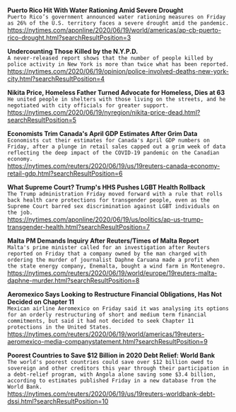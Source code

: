 **Puerto Rico Hit With Water Rationing Amid Severe Drought**\
`Puerto Rico’s government announced water rationing measures on Friday as 26% of the U.S. territory faces a severe drought amid the pandemic.`\
https://nytimes.com/aponline/2020/06/19/world/americas/ap-cb-puerto-rico-drought.html?searchResultPosition=3

**Undercounting Those Killed by the N.Y.P.D.**\
`A never-released report shows that the number of people killed by police activity in New York is more than twice what has been reported.`\
https://nytimes.com/2020/06/19/opinion/police-involved-deaths-new-york-city.html?searchResultPosition=4

**Nikita Price, Homeless Father Turned Advocate for Homeless, Dies at 63**\
`He united people in shelters with those living on the streets, and he negotiated with city officials for greater support.`\
https://nytimes.com/2020/06/19/nyregion/nikita-price-dead.html?searchResultPosition=5

**Economists Trim Canada's April GDP Estimates After Grim Data**\
`Economists cut their estimates for Canada's April GDP numbers on Friday, after a plunge in retail sales capped out a grim week of data reflecting the deep impact of the COVID-19 pandemic on the Canadian economy.`\
https://nytimes.com/reuters/2020/06/19/us/19reuters-canada-economy-retail-gdp.html?searchResultPosition=6

**What Supreme Court? Trump's HHS Pushes LGBT Health Rollback**\
`The Trump administration Friday moved forward with a rule that rolls back health care protections for transgender people, even as the Supreme Court barred sex discrimination against LGBT individuals on the job. `\
https://nytimes.com/aponline/2020/06/19/us/politics/ap-us-trump-transgender-health.html?searchResultPosition=7

**Malta PM Demands Inquiry After Reuters/Times of Malta Report**\
`Malta's prime minister called for an investigation after Reuters reported on Friday that a company owned by the man charged with ordering the murder of journalist Daphne Caruana made a profit when the state energy company, Enemalta, bought a wind farm in Montenegro.`\
https://nytimes.com/reuters/2020/06/19/world/europe/19reuters-malta-daphne-murder.html?searchResultPosition=8

**Aeromexico Says Looking to Restructure Financial Obligations, Has Not Decided on Chapter 11**\
`Mexican airline Aeromexico on Friday said it was analysing its options for an orderly restructuring of short and medium term financial commitments, but said it had not decided to seek Chapter 11 protections in the United States.`\
https://nytimes.com/reuters/2020/06/19/world/americas/19reuters-aeromexico-media-companystatement.html?searchResultPosition=9

**Poorest Countries to Save $12 Billion in 2020 Debt Relief: World Bank**\
`The world's poorest countries could save over $12 billion owed to sovereign and other creditors this year through their participation in a debt-relief program, with Angola alone saving some $3.4 billion, according to estimates published Friday in a new database from the World Bank.`\
https://nytimes.com/reuters/2020/06/19/us/19reuters-worldbank-debt-dssi.html?searchResultPosition=10

